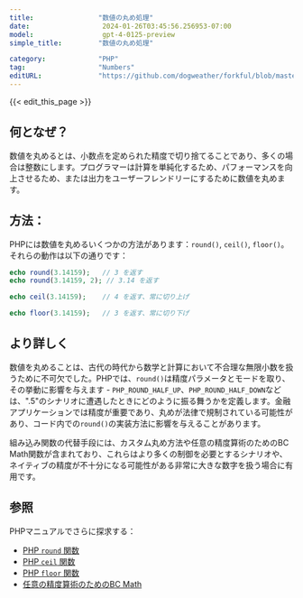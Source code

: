 ```yaml
---
title:                "数値の丸め処理"
date:                  2024-01-26T03:45:56.256953-07:00
model:                 gpt-4-0125-preview
simple_title:         "数値の丸め処理"

category:             "PHP"
tag:                  "Numbers"
editURL:              "https://github.com/dogweather/forkful/blob/master/content/ja/php/rounding-numbers.md"
---
```


{{< edit_this_page >}}

## 何となぜ？
数値を丸めるとは、小数点を定められた精度で切り捨てることであり、多くの場合は整数にします。プログラマーは計算を単純化するため、パフォーマンスを向上させるため、または出力をユーザーフレンドリーにするために数値を丸めます。

## 方法：
PHPには数値を丸めるいくつかの方法があります：`round()`, `ceil()`, `floor()`。それらの動作は以下の通りです：

```php
echo round(3.14159);   // 3 を返す
echo round(3.14159, 2); // 3.14 を返す

echo ceil(3.14159);    // 4 を返す、常に切り上げ

echo floor(3.14159);   // 3 を返す、常に切り下げ
```

## より詳しく
数値を丸めることは、古代の時代から数学と計算において不合理な無限小数を扱うために不可欠でした。PHPでは、`round()`は精度パラメータとモードを取り、その挙動に影響を与えます - `PHP_ROUND_HALF_UP`、`PHP_ROUND_HALF_DOWN`などは、".5"のシナリオに遭遇したときにどのように振る舞うかを定義します。金融アプリケーションでは精度が重要であり、丸めが法律で規制されている可能性があり、コード内での`round()`の実装方法に影響を与えることがあります。

組み込み関数の代替手段には、カスタム丸め方法や任意の精度算術のためのBC Math関数が含まれており、これらはより多くの制御を必要とするシナリオや、ネイティブの精度が不十分になる可能性がある非常に大きな数字を扱う場合に有用です。

## 参照
PHPマニュアルでさらに探求する：
- [PHP `round` 関数](https://php.net/manual/en/function.round.php)
- [PHP `ceil` 関数](https://php.net/manual/en/function.ceil.php)
- [PHP `floor` 関数](https://php.net/manual/en/function.floor.php)
- [任意の精度算術のためのBC Math](https://php.net/manual/en/book.bc.php)
